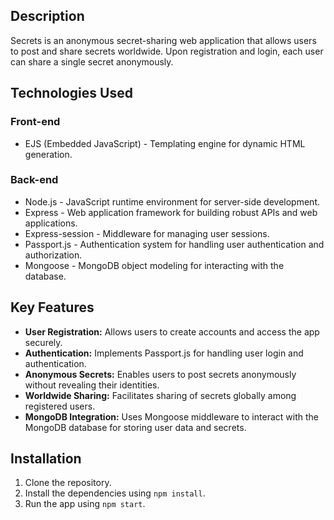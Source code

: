 ## Description

Secrets is an anonymous secret-sharing web application that allows users to post and share secrets worldwide. Upon registration and login, each user can share a single secret anonymously.

## Technologies Used

### Front-end
- EJS (Embedded JavaScript) - Templating engine for dynamic HTML generation.

### Back-end
- Node.js - JavaScript runtime environment for server-side development.
- Express - Web application framework for building robust APIs and web applications.
- Express-session - Middleware for managing user sessions.
- Passport.js - Authentication system for handling user authentication and authorization.
- Mongoose - MongoDB object modeling for interacting with the database.

## Key Features

- **User Registration:** Allows users to create accounts and access the app securely.
- **Authentication:** Implements Passport.js for handling user login and authentication.
- **Anonymous Secrets:** Enables users to post secrets anonymously without revealing their identities.
- **Worldwide Sharing:** Facilitates sharing of secrets globally among registered users.
- **MongoDB Integration:** Uses Mongoose middleware to interact with the MongoDB database for storing user data and secrets.


## Installation

1. Clone the repository.
2. Install the dependencies using `npm install`.
3. Run the app using `npm start`.


